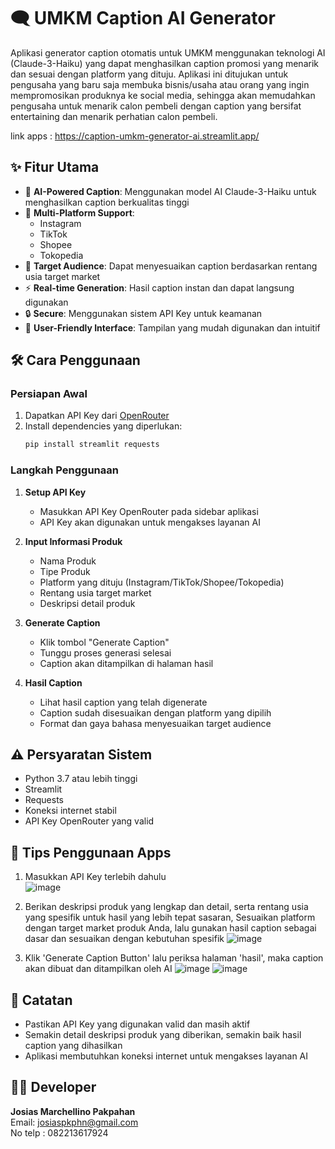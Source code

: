 # 🗨️ UMKM Caption AI Generator

Aplikasi generator caption otomatis untuk UMKM menggunakan teknologi AI (Claude-3-Haiku) yang dapat menghasilkan caption promosi yang menarik dan sesuai dengan platform yang dituju. Aplikasi ini ditujukan untuk pengusaha yang baru saja membuka bisnis/usaha atau orang yang ingin mempromosikan produknya ke social media, sehingga akan memudahkan pengusaha untuk menarik calon pembeli dengan caption yang bersifat entertaining dan menarik perhatian calon pembeli.

link apps : https://caption-umkm-generator-ai.streamlit.app/


## ✨ Fitur Utama

- 🤖 **AI-Powered Caption**: Menggunakan model AI Claude-3-Haiku untuk menghasilkan caption berkualitas tinggi
- 📱 **Multi-Platform Support**: 
  - Instagram
  - TikTok
  - Shopee
  - Tokopedia
- 🎯 **Target Audience**: Dapat menyesuaikan caption berdasarkan rentang usia target market
- ⚡ **Real-time Generation**: Hasil caption instan dan dapat langsung digunakan
- 🔒 **Secure**: Menggunakan sistem API Key untuk keamanan
- 🎨 **User-Friendly Interface**: Tampilan yang mudah digunakan dan intuitif

## 🛠️ Cara Penggunaan

### Persiapan Awal
1. Dapatkan API Key dari [OpenRouter](https://openrouter.ai/)
2. Install dependencies yang diperlukan:
   ```bash
   pip install streamlit requests
   ```

### Langkah Penggunaan
1. **Setup API Key**
   - Masukkan API Key OpenRouter pada sidebar aplikasi
   - API Key akan digunakan untuk mengakses layanan AI

2. **Input Informasi Produk**
   - Nama Produk
   - Tipe Produk
   - Platform yang dituju (Instagram/TikTok/Shopee/Tokopedia)
   - Rentang usia target market
   - Deskripsi detail produk

3. **Generate Caption**
   - Klik tombol "Generate Caption"
   - Tunggu proses generasi selesai
   - Caption akan ditampilkan di halaman hasil

4. **Hasil Caption**
   - Lihat hasil caption yang telah digenerate
   - Caption sudah disesuaikan dengan platform yang dipilih
   - Format dan gaya bahasa menyesuaikan target audience

## ⚠️ Persyaratan Sistem

- Python 3.7 atau lebih tinggi
- Streamlit
- Requests
- Koneksi internet stabil
- API Key OpenRouter yang valid

## 🔑 Tips Penggunaan Apps

1. Masukkan API Key terlebih dahulu  
   ![image](https://github.com/user-attachments/assets/642f9185-8110-4f6e-9efe-78934ae544ae)

3. Berikan deskripsi produk yang lengkap dan detail, serta rentang usia yang spesifik untuk hasil yang lebih tepat sasaran, Sesuaikan platform dengan target market produk Anda, lalu gunakan hasil caption sebagai dasar dan sesuaikan dengan kebutuhan spesifik
   ![image](https://github.com/user-attachments/assets/012f402b-5d1a-45b9-8325-b28b4b56e231)

4. Klik 'Generate Caption Button' lalu periksa halaman 'hasil', maka caption akan dibuat dan ditampilkan oleh AI
   ![image](https://github.com/user-attachments/assets/4c1626ea-9f1e-4b55-8c23-03909369f912)
   ![image](https://github.com/user-attachments/assets/2e76c821-b087-47ab-b511-792bb26eb28b)

## 📝 Catatan

- Pastikan API Key yang digunakan valid dan masih aktif
- Semakin detail deskripsi produk yang diberikan, semakin baik hasil caption yang dihasilkan
- Aplikasi membutuhkan koneksi internet untuk mengakses layanan AI


## 👨‍💻 Developer

**Josias Marchellino Pakpahan**  
Email: josiaspkphn@gmail.com  
No telp : 082213617924
